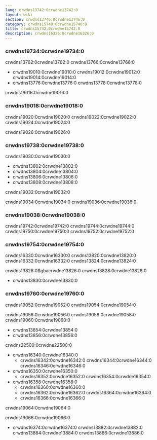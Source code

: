 ```yaml
---
lang: crwdns13742:0crwdne13742:0
layout: wiki
section: crwdns13746:0crwdne13746:0
category: crwdns15740:0crwdne15740:0
title: crwdns15742:0crwdne15742:0
description: crwdns16326:0crwdne16326:0
---
```


### crwdns19734:0crwdne19734:0
crwdns13762:0crwdne13762:0 crwdns13766:0crwdne13766:0

- crwdns19010:0crwdne19010:0 crwdns19012:0crwdne19012:0 crwdns19014:0crwdne19014:0
- crwdns13776:0crwdne13776:0 crwdns13778:0crwdne13778:0

crwdns19016:0crwdne19016:0

### crwdns19018:0crwdne19018:0
crwdns19020:0crwdne19020:0 crwdns19022:0crwdne19022:0 crwdns19024:0crwdne19024:0

crwdns19026:0crwdne19026:0

### crwdns19738:0crwdne19738:0
crwdns19030:0crwdne19030:0

- crwdns13802:0crwdne13802:0
- crwdns13804:0crwdne13804:0
- crwdns13806:0crwdne13806:0
- crwdns13808:0crwdne13808:0

crwdns19032:0crwdne19032:0

crwdns19034:0crwdne19034:0 crwdns19036:0crwdne19036:0

### crwdns19038:0crwdne19038:0
crwdns19742:0crwdne19742:0 crwdns19744:0crwdne19744:0 crwdns19750:0crwdne19750:0 crwdns19752:0crwdne19752:0

### crwdns19754:0crwdne19754:0
crwdns16330:0crwdne16330:0 crwdns13820:0crwdne13820:0 crwdns16332:0crwdne16332:0 crwdns13824:0crwdne13824:0

crwdns13826:0$gbacrwdne13826:0 crwdns13828:0crwdne13828:0
- crwdns13830:0crwdne13830:0

### crwdns19760:0crwdne19760:0
crwdns19052:0crwdne19052:0 crwdns19054:0crwdne19054:0

crwdns19056:0crwdne19056:0 crwdns19058:0crwdne19058:0 crwdns19060:0crwdne19060:0
- crwdns13854:0crwdne13854:0
- crwdns13856:0crwdne13856:0

crwdns22500:0crwdne22500:0
- crwdns16340:0crwdne16340:0
   - crwdns16342:0crwdne16342:0 crwdns16344:0crwdne16344:0 crwdns16346:0crwdne16346:0
- crwdns16350:0crwdne16350:0
   - crwdns16352:0crwdne16352:0 crwdns16354:0crwdne16354:0
- crwdns16358:0crwdne16358:0
   - crwdns16360:0crwdne16360:0
   - crwdns16362:0crwdne16362:0 crwdns16364:0crwdne16364:0
   - crwdns16366:0crwdne16366:0

crwdns19064:0crwdne19064:0

crwdns19066:0crwdne19066:0

- crwdns16374:0crwdne16374:0 crwdns13882:0crwdne13882:0 crwdns13884:0crwdne13884:0 crwdns13886:0crwdne13886:0
